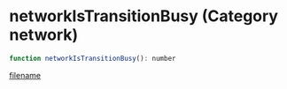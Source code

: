 # networkIsTransitionBusy (Category network)

```js
function networkIsTransitionBusy(): number
```

[filename](networkIsTransitionBusy_m.md ':include')